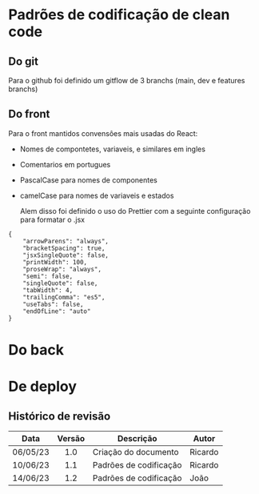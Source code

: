 # Padrões de codificação  de clean code

## Do git

Para o github foi definido um gitflow de 3 branchs (main, dev e features branchs)

## Do front

Para o front mantidos convensôes mais usadas do React:

- Nomes de compontetes, variaveis, e similares em ingles
- Comentarios em portugues
- PascalCase para nomes de componentes
- camelCase para nomes de variaveis e estados
  
  Alem disso foi definido o uso do Prettier com a seguinte configuração para formatar o .jsx
```
{
    "arrowParens": "always",
    "bracketSpacing": true,
    "jsxSingleQuote": false,
    "printWidth": 100,
    "proseWrap": "always",
    "semi": false,
    "singleQuote": false,
    "tabWidth": 4,
    "trailingComma": "es5",
    "useTabs": false,
    "endOfLine": "auto"
}

```
# Do back


# De deploy

## Histórico de revisão
|   Data   | Versão | Descrição            | Autor   |
| :------: | :----: | -------------------- | ------- |
| 06/05/23 |  1.0   | Criação do documento | Ricardo |
| 10/06/23 |  1.1   | Padrões de codificação | Ricardo|
| 14/06/23 |  1.2   | Padrões de codificação | João   |